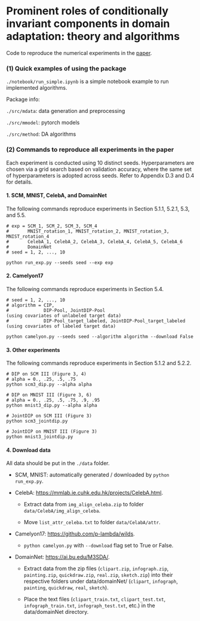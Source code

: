 # Prominent roles of conditionally invariant components in domain adaptation: theory and algorithms

Code to reproduce the numerical experiments in the [paper](https://arxiv.org/pdf/2309.10301).

### (1) Quick examples of using the package

`./notebook/run_simple.ipynb` is a simple notebook example to run implemented algorithms. 

Package info:

`./src/mdata`: data generation and preprocessing

`./src/mmodel`: pytorch models

`./src/method`: DA algorithms


### (2) Commands to reproduce all experiments in the paper

Each experiment is conducted using 10 distinct seeds. Hyperparameters are chosen via a grid search based on validation accuracy, where the same set of hyperparameters is adopted across seeds. Refer to Appendix D.3 and D.4 for details.

#### 1. SCM, MNIST, CelebA, and DomainNet

The following commands reproduce experiments in Section 5.1.1, 5.2.1, 5.3, and 5.5.
```
# exp = SCM_1, SCM_2, SCM_3, SCM_4 
#       MNIST_rotation_1, MNIST_rotation_2, MNIST_rotation_3, MNIST_rotation_4 
#       CelebA_1, CelebA_2, CelebA_3, CelebA_4, CelebA_5, CelebA_6
#       DomainNet
# seed = 1, 2, ..., 10

python run_exp.py --seeds seed --exp exp
```


#### 2. Camelyon17

The following commands reproduce experiments in Section 5.4.
```
# seed = 1, 2, ..., 10
# algorithm = CIP, 
#             DIP-Pool, JointDIP-Pool                                   (using covariates of unlabeled target data)
#             DIP-Pool_target_labeled, JointDIP-Pool_target_labeled     (using covariates of labeled target data)

python camelyon.py --seeds seed --algorithm algorithm --download False
```


#### 3. Other experiments

The following commands reproduce experiments in Section 5.1.2 and 5.2.2.

```
# DIP on SCM III (Figure 3, 4)
# alpha = 0., .25, .5, .75
python scm3_dip.py --alpha alpha 

# DIP on MNIST III (Figure 3, 6)
# alpha = 0., .25, .5, .75, .9, .95
python mnist3_dip.py --alpha alpha

# JointDIP on SCM III (Figure 3) 
python scm3_jointdip.py 

# JointDIP on MNIST III (Figure 3) 
python mnist3_jointdip.py 
```


#### 4. Download data

All data should be put in the `./data` folder.

- SCM, MNIST: automatically generated / downloaded by `python run_exp.py`.

- CelebA: https://mmlab.ie.cuhk.edu.hk/projects/CelebA.html.
    
    - Extract data from ```img_align_celeba.zip``` to folder ```data/CelebA/img_align_celeba```.

    - Move ```list_attr_celeba.txt``` to folder ```data/CelabA/attr```.

- Camelyon17: https://github.com/p-lambda/wilds.
    
    - `python camelyon.py` with `--download` flag set to True or False. 
    
- DomainNet: https://ai.bu.edu/M3SDA/.

    - Extract data from the zip files (```clipart.zip```, ```infograph.zip```, ```painting.zip```, ```quickdraw.zip```, ```real.zip```, ```sketch.zip```) into their respective folders under data/domainNet/ (```clipart```, ```infograph```, ```painting```, ```quickdraw```, ```real```, ```sketch```).
    
    - Place the text files (```clipart_train.txt```, ```clipart_test.txt```, ```infograph_train.txt```, ```infograph_test.txt```, etc.) in the data/domainNet directory.